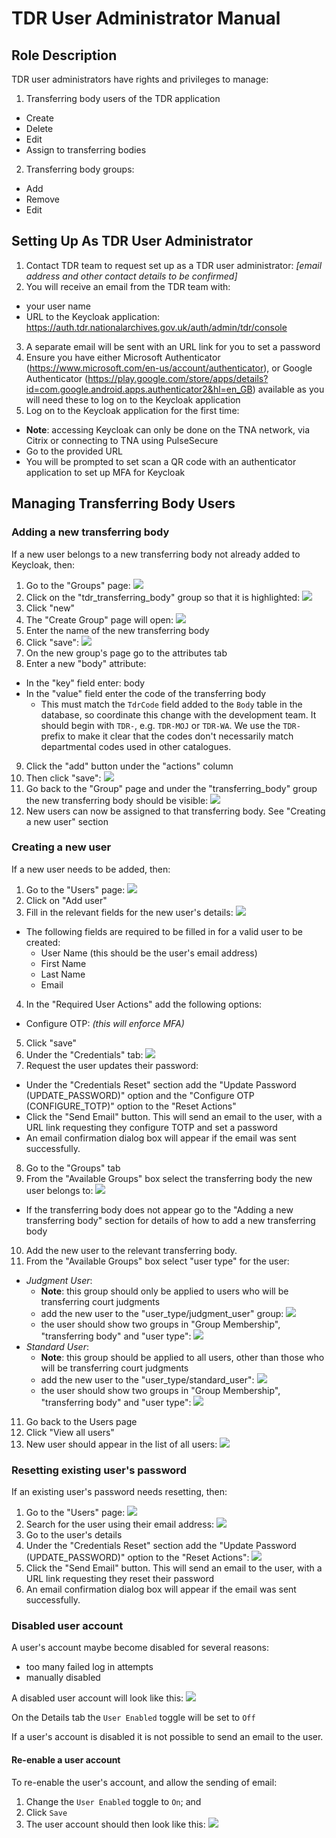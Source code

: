 # TDR User Administrator Manual

## Role Description

TDR user administrators have rights and privileges to manage:

1. Transferring body users of the TDR application
  * Create
  * Delete
  * Edit
  * Assign to transferring bodies
2. Transferring body groups:
  * Add
  * Remove
  * Edit

## Setting Up As TDR User Administrator

1. Contact TDR team to request set up as a TDR user administrator: *[email address and other contact details to be confirmed]*
2. You will receive an email from the TDR team with:
  * your user name
  * URL to the Keycloak application: https://auth.tdr.nationalarchives.gov.uk/auth/admin/tdr/console
3. A separate email will be sent with an URL link for you to set a password
4. Ensure you have either Microsoft Authenticator (https://www.microsoft.com/en-us/account/authenticator), or Google Authenticator (https://play.google.com/store/apps/details?id=com.google.android.apps.authenticator2&hl=en_GB) available as you will need these to log on to the Keycloak application
5. Log on to the Keycloak application for the first time:
  * **Note**: accessing Keycloak can only be done on the TNA network, via Citrix or connecting to TNA using PulseSecure
  * Go to the provided URL
  * You will be prompted to set scan a QR code with an authenticator application to set up MFA for Keycloak

## Managing Transferring Body Users

### Adding a new transferring body

If a new user belongs to a new transferring body not already added to Keycloak, then:
1. Go to the "Groups" page: ![](images/tdr-user-administrator/adding_new_transferring_body/groups_1.png)
2. Click on the "tdr_transferring_body" group so that it is highlighted: ![](images/tdr-user-administrator/adding_new_transferring_body/groups_2.png)
3. Click "new"
4. The "Create Group" page will open: ![](images/tdr-user-administrator/adding_new_transferring_body/groups_3.png)
5. Enter the name of the new transferring body
6. Click "save": ![](images/tdr-user-administrator/adding_new_transferring_body/groups_4.png)
7. On the new group's page go to the attributes tab
8. Enter a new "body" attribute:
  * In the "key" field enter: body
  * In the "value" field enter the code of the transferring body
    * This must match the `TdrCode` field added to the `Body` table in the database, so coordinate this change with the development team. It should begin with `TDR-`, e.g. `TDR-MOJ` or `TDR-WA`. We use the `TDR-` prefix to make it clear that the codes don't necessarily match departmental codes used in other catalogues.
9. Click the "add" button under the "actions" column
10. Then click "save": ![](images/tdr-user-administrator/adding_new_transferring_body/groups_5.png)
11. Go back to the "Group" page and under the "transferring_body" group the new transferring body should be visible: ![](images/tdr-user-administrator/adding_new_transferring_body/groups_6.png)
12. New users can now be assigned to that transferring body. See "Creating a new user" section

### Creating a new user

If a new user needs to be added, then:
1. Go to the "Users" page: ![](images/tdr-user-administrator/adding_new_tb_user/users_1.png)
2. Click on "Add user"
3. Fill in the relevant fields for the new user's details: ![](images/tdr-user-administrator/adding_new_tb_user/users_2_v2.png)
  * The following fields are required to be filled in for a valid user to be created:
    * User Name (this should be the user's email address)
    * First Name
    * Last Name
    * Email
4. In the "Required User Actions" add the following options:  
  * Configure OTP: *(this will enforce MFA)*
5. Click "save"
6. Under the "Credentials" tab: ![](images/tdr-user-administrator/adding_new_tb_user/users_3_v3.png)
7. Request the user updates their password:
  * Under the "Credentials Reset" section add the "Update Password (UPDATE_PASSWORD)" option and the "Configure OTP (CONFIGURE_TOTP)" option to the "Reset Actions"
  * Click the "Send Email" button. This will send an email to the user, with a URL link requesting they configure TOTP and set a password
  * An email confirmation dialog box will appear if the email was sent successfully.
8. Go to the "Groups" tab
9. From the "Available Groups" box select the transferring body the new user belongs to: ![](images/tdr-user-administrator/adding_new_tb_user/users_4.png)
  * If the transferring body does not appear go to the "Adding a new transferring body" section for details of how to add a new transferring body
10. Add the new user to the relevant transferring body.
11. From the "Available Groups" box select "user type" for the user:
  * *Judgment User*: 
    * **Note**: this group should only be applied to users who will be transferring court judgments
    * add the new user to the "user_type/judgment_user" group: ![](images/tdr-user-administrator/adding_new_tb_user/users_5.png)
    * the user should show two groups in "Group Membership", "transferring body" and "user type": ![](images/tdr-user-administrator/adding_new_tb_user/users_6.png)   
  * *Standard User*:
    * **Note**: this group should be applied to all users, other than those who will be transferring court judgments
    * add the new user to the "user_type/standard_user": ![](images/tdr-user-administrator/adding_new_tb_user/users_7.png)
    * the user should show two groups in "Group Membership", "transferring body" and "user type": ![](images/tdr-user-administrator/adding_new_tb_user/users_8.png)
11. Go back to the Users page
12. Click "View all users"
13. New user should appear in the list of all users: ![](tdr-dev-documentation/tdr-admins/images/tdr-user-administrator/adding_new_tb_user/users_9.png)

### Resetting existing user's password

If an existing user's password needs resetting, then:
1. Go to the "Users" page: ![](images/tdr-user-administrator/resetting_password/reset_password_1.png)
2. Search for the user using their email address: ![](images/tdr-user-administrator/resetting_password/reset_password_2.png)
3. Go to the user's details
4. Under the "Credentials Reset" section add the "Update Password (UPDATE_PASSWORD)" option to the "Reset Actions": ![](images/tdr-user-administrator/resetting_password/reset_password_3.png)
5. Click the "Send Email" button. This will send an email to the user, with a URL link requesting they reset their password
6. An email confirmation dialog box will appear if the email was sent successfully.

### Disabled user account

A user's account maybe become disabled for several reasons:

* too many failed log in attempts
* manually disabled

A disabled user account will look like this: ![](images/tdr-user-administrator/disabled-user-account/disabled_account.png)

On the Details tab the `User Enabled` toggle will be set to `Off`

If a user's account is disabled it is not possible to send an email to the user.

#### Re-enable a user account

To re-enable the user's account, and allow the sending of email:
1. Change the `User Enabled` toggle to `On`; and 
2. Click `Save`
3. The user account should then look like this: ![](images/tdr-user-administrator/disabled-user-account/enabled_account.png)
